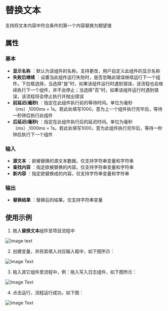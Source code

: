 # 替换文本

支持将文本内容中符合条件的第一个内容替换为期望值

## 属性

### 基本

- **显示名称** ：默认为该组件的名称。支持更改，用户自定义此组件的显示名称
- **失败后继续** ：设置当此组件运行失败时，是否忽略此错误继续运行下一个组件。下拉框选择，当选择"是"时，如果该组件运行时遇到错误，该流程也会继续执行下一个组件，并不会停止；当选择"否"时，如果该组件运行时遇到错误，该流程将会停止执行并抛出错误
- **前延迟(毫秒)** ：指定在此组件执行前的等待时间。单位为毫秒（ms）,1000ms = 1s。若此处填写1000，意为上一个组件执行完毕后，等待一秒钟后执行此组件
- **后延迟(毫秒)** ：指定在此组件执行后的延迟时间。单位为毫秒（ms）,1000ms = 1s。若此处填写1000，意为此组件执行完毕后，等待一秒钟后执行下一个组件

### 输入

- **源文本** ：欲被替换的源文本数据。仅支持字符串变量和字符串
- **查找内容** ：指定欲被替换的内容。仅支持字符串变量和字符串
- **新内容** ：指定欲替换成的内容。仅支持字符串变量和字符串

### 输出

- **替换结果** ：替换后的结果。仅支持字符串变量

## 使用示例

1. 拖入**替换文本**组件至项目流程中

![Image text](https://docimages.blob.core.chinacloudapi.cn/images/Activities/ReplaceTextActivity2021010501.png)

2. 创建变量，并将其填入对应输入框中，如下图所示：

![Image Text](https://docimages.blob.core.chinacloudapi.cn/images/Activities/ReplaceTextActivity2021010502.png)

3. 拖入其它组件至流程中，例：拖入写入日志组件，如下图所示：

![Image Text](https://docimages.blob.core.chinacloudapi.cn/images/Activities/ReplaceTextActivity2021010503.png)

4. 点击运行，流程运行成功，如下图：

![Image Text](https://docimages.blob.core.chinacloudapi.cn/images/Activities/ReplaceTextActivity2021010504.png)